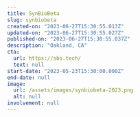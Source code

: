 ```yaml
---
title: SynBioBeta
slug: synbiobeta
created-on: "2023-06-27T15:30:55.013Z"
updated-on: "2023-06-27T15:30:55.027Z"
published-on: "2023-06-27T15:30:55.037Z"
description: "Oakland, CA"
cta:
  url: https://sbs.tech/
  text: null
start-date: "2023-05-23T15:30:00.000Z"
end-date: null
image:
  url: /assets/images/synbiobeta-2023.png
  alt: null
involvement: null
---
```

